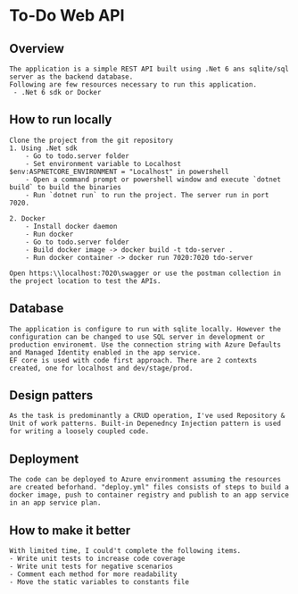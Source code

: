 # To-Do Web API

## Overview
	The application is a simple REST API built using .Net 6 ans sqlite/sql server as the backend database.
	Following are few resources necessary to run this application.
	 - .Net 6 sdk or Docker

## How to run locally
	Clone the project from the git repository
	1. Using .Net sdk
		- Go to todo.server folder
		- Set environment variable to Localhost  $env:ASPNETCORE_ENVIRONMENT = "Localhost" in powershell
		- Open a command prompt or powershell window and execute `dotnet build` to build the binaries
		- Run `dotnet run` to run the project. The server run in port 7020.

	2. Docker
		- Install docker daemon
		- Run docker
		- Go to todo.server folder
		- Build docker image -> docker build -t tdo-server .
		- Run docker container -> docker run 7020:7020 tdo-server

	Open https:\\localhost:7020\swagger or use the postman collection in the project location to test the APIs.


## Database
	The application is configure to run with sqlite locally. However the configuration can be changed to use SQL server in development or production environemt. Use the connection string with Azure Defaults and Managed Identity enabled in the app service.
	EF core is used with code first approach. There are 2 contexts created, one for localhost and dev/stage/prod. 

## Design patters
	As the task is predominantly a CRUD operation, I've used Repository & Unit of work patterns. Built-in Depenedncy Injection pattern is used  for writing a loosely coupled code.

## Deployment
	The code can be deployed to Azure environment assuming the resources are created beforhand. "deploy.yml" files consists of steps to build a docker image, push to container registry and publish to an app service in an app service plan.

## How to make it better
	With limited time, I could't complete the following items.
	- Write unit tests to increase code coverage
	- Write unit tests for negative scenarios
	- Comment each method for more readability
	- Move the static variables to constants file